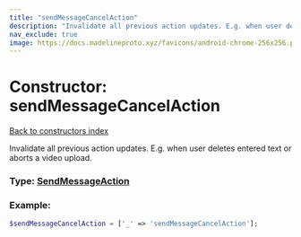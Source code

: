 ```yaml
---
title: "sendMessageCancelAction"
description: "Invalidate all previous action updates. E.g. when user deletes entered text or aborts a video upload."
nav_exclude: true
image: https://docs.madelineproto.xyz/favicons/android-chrome-256x256.png
---
```

# Constructor: sendMessageCancelAction  
[Back to constructors index](/API_docs/constructors/index.html)



Invalidate all previous action updates. E.g. when user deletes entered text or aborts a video upload.




### Type: [SendMessageAction](/API_docs/types/SendMessageAction.html)


### Example:

```php
$sendMessageCancelAction = ['_' => 'sendMessageCancelAction'];
```  
